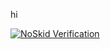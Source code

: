 hi
<!-- Small Badge -->
[![NoSkid Verification](https://noskid.today/badge/100x30/?repo=syrupmold/syrupmold.github.io&oname=true)](https://noskid.today)


